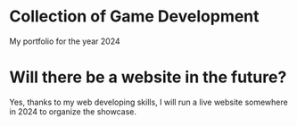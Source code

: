 # Collection of Game Development
My portfolio for the year 2024

# Will there be a website in the future?
Yes, thanks to my web developing skills, I will run a live website somewhere in 2024 to organize the showcase.

